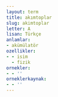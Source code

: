 ```yaml
---
layout: term
title: akımtoplar
slug: akimtoplar
letter: A
lisan: Türkçe
anlamlar:
- akümülatör
ozellikler:
- - isim
  - fizik
ornekler:
- - ''
orneklerkaynak:
- - ''
---
```

